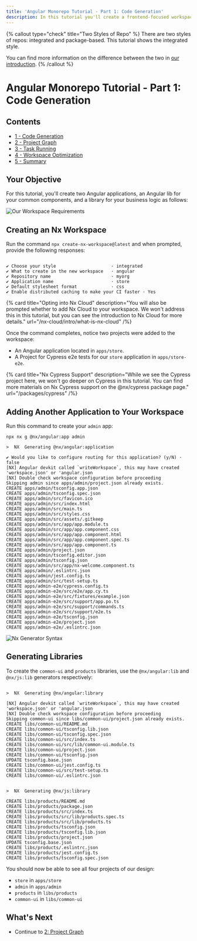 ```yaml
---
title: 'Angular Monorepo Tutorial - Part 1: Code Generation'
description: In this tutorial you'll create a frontend-focused workspace with Nx.
---
```


{% callout type="check" title="Two Styles of Repo" %}
There are two styles of repos: integrated and package-based. This tutorial shows the integrated style.

You can find more information on the difference between the two in [our introduction](/getting-started/intro).
{% /callout %}

# Angular Monorepo Tutorial - Part 1: Code Generation

## Contents

- [1 - Code Generation](/angular-tutorial/1-code-generation)
- [2 - Project Graph](/angular-tutorial/2-project-graph)
- [3 - Task Running](/angular-tutorial/3-task-running)
- [4 - Workspace Optimization](/angular-tutorial/4-workspace-optimization)
- [5 - Summary](/angular-tutorial/5-summary)

## Your Objective

For this tutorial, you'll create two Angular applications, an Angular lib for your common components, and a library for your business logic as follows:

![Our Workspace Requirements](/shared/angular-tutorial/requirements-diagram.svg)

## Creating an Nx Workspace

Run the command `npx create-nx-workspace@latest` and when prompted, provide the following responses:

```{% command="npx create-nx-workspace@latest" path="~" %}

✔ Choose your style                     · integrated
✔ What to create in the new workspace   · angular
✔ Repository name                       · myorg
✔ Application name                      · store
✔ Default stylesheet format             · css
✔ Enable distributed caching to make your CI faster · Yes
```

{% card title="Opting into Nx Cloud" description="You will also be prompted whether to add Nx Cloud to your workspace. We won't address this in this tutorial, but you can see the introduction to Nx Cloud for more details." url="/nx-cloud/intro/what-is-nx-cloud" /%}

Once the command completes, notice two projects were added to the workspace:

- An Angular application located in `apps/store`.
- A Project for Cypress e2e tests for our `store` application in `apps/store-e2e`.

{% card title="Nx Cypress Support" description="While we see the Cypress project here, we won't go deeper on Cypress in this tutorial. You can find more materials on Nx Cypress support on the @nx/cypress package page." url="/packages/cypress" /%}

## Adding Another Application to Your Workspace

Run this command to create your `admin` app:

```{% command="npx nx g @nx/angular:app admin" path="~/myorg" %}
npx nx g @nx/angular:app admin

>  NX  Generating @nx/angular:application

✔ Would you like to configure routing for this application? (y/N) · false
[NX] Angular devkit called `writeWorkspace`, this may have created 'workspace.json' or 'angular.json
[NX] Double check workspace configuration before proceeding
Skipping admin since apps/admin/project.json already exists.
CREATE apps/admin/tsconfig.app.json
CREATE apps/admin/tsconfig.spec.json
CREATE apps/admin/src/favicon.ico
CREATE apps/admin/src/index.html
CREATE apps/admin/src/main.ts
CREATE apps/admin/src/styles.css
CREATE apps/admin/src/assets/.gitkeep
CREATE apps/admin/src/app/app.module.ts
CREATE apps/admin/src/app/app.component.css
CREATE apps/admin/src/app/app.component.html
CREATE apps/admin/src/app/app.component.spec.ts
CREATE apps/admin/src/app/app.component.ts
CREATE apps/admin/project.json
CREATE apps/admin/tsconfig.editor.json
CREATE apps/admin/tsconfig.json
CREATE apps/admin/src/app/nx-welcome.component.ts
CREATE apps/admin/.eslintrc.json
CREATE apps/admin/jest.config.ts
CREATE apps/admin/src/test-setup.ts
CREATE apps/admin-e2e/cypress.config.ts
CREATE apps/admin-e2e/src/e2e/app.cy.ts
CREATE apps/admin-e2e/src/fixtures/example.json
CREATE apps/admin-e2e/src/support/app.po.ts
CREATE apps/admin-e2e/src/support/commands.ts
CREATE apps/admin-e2e/src/support/e2e.ts
CREATE apps/admin-e2e/tsconfig.json
CREATE apps/admin-e2e/project.json
CREATE apps/admin-e2e/.eslintrc.json
```

![Nx Generator Syntax](/shared/angular-tutorial/generator-syntax.svg)

## Generating Libraries

To create the `common-ui` and `products` libraries, use the `@nx/angular:lib` and `@nx/js:lib` generators respectively:

```{% command="npx nx g @nx/angular:lib common-ui" path="~/myorg" %}

>  NX  Generating @nx/angular:library

[NX] Angular devkit called `writeWorkspace`, this may have created 'workspace.json' or 'angular.json
[NX] Double check workspace configuration before proceeding
Skipping common-ui since libs/common-ui/project.json already exists.
CREATE libs/common-ui/README.md
CREATE libs/common-ui/tsconfig.lib.json
CREATE libs/common-ui/tsconfig.spec.json
CREATE libs/common-ui/src/index.ts
CREATE libs/common-ui/src/lib/common-ui.module.ts
CREATE libs/common-ui/project.json
CREATE libs/common-ui/tsconfig.json
UPDATE tsconfig.base.json
CREATE libs/common-ui/jest.config.ts
CREATE libs/common-ui/src/test-setup.ts
CREATE libs/common-ui/.eslintrc.json
```

```{% command="npx nx g @nx/js:lib products" path="~/myorg" %}

>  NX  Generating @nx/js:library

CREATE libs/products/README.md
CREATE libs/products/package.json
CREATE libs/products/src/index.ts
CREATE libs/products/src/lib/products.spec.ts
CREATE libs/products/src/lib/products.ts
CREATE libs/products/tsconfig.json
CREATE libs/products/tsconfig.lib.json
CREATE libs/products/project.json
UPDATE tsconfig.base.json
CREATE libs/products/.eslintrc.json
CREATE libs/products/jest.config.ts
CREATE libs/products/tsconfig.spec.json
```

You should now be able to see all four projects of our design:

- `store` in `apps/store`
- `admin` in `apps/admin`
- `products` in `libs/products`
- `common-ui` in `libs/common-ui`

## What's Next

- Continue to [2: Project Graph](/angular-tutorial/2-project-graph)
